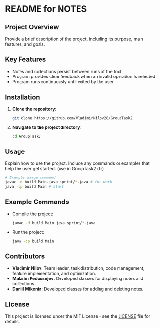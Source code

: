 # README for NOTES

## Project Overview

Provide a brief description of the project, including its purpose, main features, and goals.

## Key Features

- Notes and collections persist between runs of the tool
- Program provides clear feedback when an invalid operation is selected
- Program runs continuously until exited by the user

## Installation

1. **Clone the repository**:

   ```bash
   git clone https://github.com/VladimirNilov28/GroupTask2
   ```

2. **Navigate to the project directory**:

   ```bash
   cd GroupTask2
   ```

## Usage

Explain how to use the project. Include any commands or examples that help the user get started. (use in GroupTask2 dir)

```bash
# Example usage command
javac -d build Main.java sprint/*.java # for work
java -cp build Main # start
```

## Example Commands

- Compile the project:

  ```bash
  javac -d build Main.java sprint/*.java
  ```

- Run the project:

  ```bash
  java -cp build Main
  ```

## Contributors

- **Vladimir Nilov**: Team leader, task distribution, code management, feature implementation, and optimization.
- **Maksim Fedossejev**: Developed classes for displaying notes and collections.
- **Daniil Mikenin**: Developed classes for adding and deleting notes.

## License

This project is licensed under the MIT License - see the [LICENSE](https://media1.tenor.com/m/5BYK-WS0__gAAAAd/cool-fun.gif) file for details.

